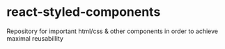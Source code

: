 # react-styled-components
Repository for important html/css &amp; other components in order to achieve maximal reusabillity

